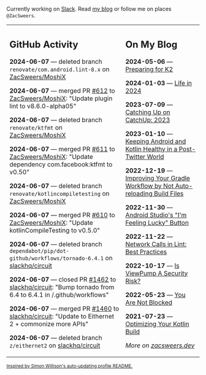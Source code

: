 Currently working on [Slack](https://slack.com/). Read [my blog](https://zacsweers.dev/) or follow me on places `@ZacSweers`.

<table><tr><td valign="top" width="60%">

## GitHub Activity
<!-- githubActivity starts -->
**2024-06-07** — deleted branch `renovate/com.android.lint-8.x` on [ZacSweers/MoshiX](https://github.com/ZacSweers/MoshiX)

**2024-06-07** — merged PR [#612](https://github.com/ZacSweers/MoshiX/pull/612) to [ZacSweers/MoshiX](https://github.com/ZacSweers/MoshiX): "Update plugin lint to v8.6.0-alpha05"

**2024-06-07** — deleted branch `renovate/ktfmt` on [ZacSweers/MoshiX](https://github.com/ZacSweers/MoshiX)

**2024-06-07** — merged PR [#611](https://github.com/ZacSweers/MoshiX/pull/611) to [ZacSweers/MoshiX](https://github.com/ZacSweers/MoshiX): "Update dependency com.facebook:ktfmt to v0.50"

**2024-06-07** — deleted branch `renovate/kotlincompiletesting` on [ZacSweers/MoshiX](https://github.com/ZacSweers/MoshiX)

**2024-06-07** — merged PR [#610](https://github.com/ZacSweers/MoshiX/pull/610) to [ZacSweers/MoshiX](https://github.com/ZacSweers/MoshiX): "Update kotlinCompileTesting to v0.5.0"

**2024-06-07** — deleted branch `dependabot/pip/dot-github/workflows/tornado-6.4.1` on [slackhq/circuit](https://github.com/slackhq/circuit)

**2024-06-07** — closed PR [#1462](https://github.com/slackhq/circuit/pull/1462) to [slackhq/circuit](https://github.com/slackhq/circuit): "Bump tornado from 6.4 to 6.4.1 in /.github/workflows"

**2024-06-07** — merged PR [#1460](https://github.com/slackhq/circuit/pull/1460) to [slackhq/circuit](https://github.com/slackhq/circuit): "Update to Eithernet 2 + commonize more APIs"

**2024-06-07** — deleted branch `z/eithernet2` on [slackhq/circuit](https://github.com/slackhq/circuit)
<!-- githubActivity ends -->
</td><td valign="top" width="40%">

## On My Blog
<!-- blog starts -->
**2024-05-06** — [Preparing for K2](https://www.zacsweers.dev/preparing-for-k2/)

**2024-01-03** — [Life in 2024](https://www.zacsweers.dev/life-in-2024/)

**2023-07-09** — [Catching Up on CatchUp: 2023](https://www.zacsweers.dev/catching-up-on-catchup-2023/)

**2023-01-10** — [Keeping Android and Kotlin Healthy in a Post-Twitter World](https://www.zacsweers.dev/keeping-android-healthy/)

**2022-12-19** — [Improving Your Gradle Workflow by Not Auto-reloading Build Files](https://www.zacsweers.dev/improving-your-workflow-by-not-auto-reloading-build-files/)

**2022-11-30** — [Android Studio's "I'm Feeling Lucky" Button](https://www.zacsweers.dev/android-studios-im-feeling-lucky-button/)

**2022-11-22** — [Network Calls in Lint: Best Practices](https://www.zacsweers.dev/network-calls-in-lint-best-practices/)

**2022-10-17** — [Is ViewPump A Security Risk?](https://www.zacsweers.dev/is-viewpump-a-security-risk/)

**2022-05-23** — [You Are Not Blocked](https://www.zacsweers.dev/you-are-not-blocked/)

**2021-07-23** — [Optimizing Your Kotlin Build](https://www.zacsweers.dev/optimizing-your-kotlin-build/)
<!-- blog ends -->
_More on [zacsweers.dev](https://zacsweers.dev/)_
</td></tr></table>

<sub><a href="https://simonwillison.net/2020/Jul/10/self-updating-profile-readme/">Inspired by Simon Willison's auto-updating profile README.</a></sub>